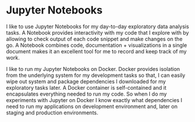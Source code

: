 # Jupyter Notebooks

I like to use Jupyter Notebooks for my day-to-day exploratory data analysis tasks.
A Notebook provides interactivity with my code that I explore with by allowing to check output of each code snippet and make changes on the go.
A Notebook combines code, documentation + visualizations in a single document makes it an excellent tool for me to record and keep track of my work.

I like to run my Jupyter Notebooks on Docker.
Docker provides isolation from the underlying system for my development tasks so that, I can easily wipe out system and package dependencies I downloaded for my exploratory tasks later.
A Docker container is self-contained and it encapsulates everything needed to run my code. So when I do my experiments with Jupyter on Docker I know exactly what dependencies I need to run my applications on development environment and, later on staging and production environments.

